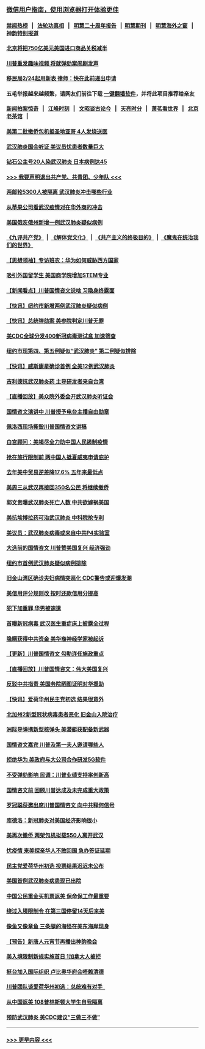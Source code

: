 ### [微信用户指南，使用浏览器打开体验更佳](https://github.com/gfw-breaker/banned-news1/blob/master/indexes/wechat-guide.md?t=0)
#### [禁闻热榜](热点新闻.md?t=0)  &nbsp;&nbsp;|&nbsp;&nbsp; [法轮功真相](https://github.com/gfw-breaker/truth/blob/master/README.md?t=0) &nbsp;&nbsp;|&nbsp;&nbsp; [明慧二十周年报告](https://github.com/gfw-breaker/mh-reports/blob/master/README.md?t=0) &nbsp;&nbsp;|&nbsp;&nbsp;[明慧期刊](https://github.com/gfw-breaker/mh-qikan) &nbsp;&nbsp;|&nbsp;&nbsp; [明慧海外之窗](https://github.com/gfw-breaker/mh-news/blob/master/README.md?t=0) &nbsp;&nbsp;|&nbsp;&nbsp; [神韵特别报道](https://github.com/gfw-breaker/mh-news/blob/master/shenyun.md?t=0)
#### [北京将把750亿美元美国进口商品关税减半](../pages/nsc412/n11848896.md?t=02062022) 
#### [川普重发趣味视频 将就弹劾案闹剧发声](../pages/nsc412/n11848715.md?t=02062022) 
#### [移民局2/24起用新表  律师：快在此前递出申请](../pages/nsc412/n11848220.md?t=02062022) 
#### 五毛举报越来越频繁，请网友们前往下载 [一键翻墙软件](https://github.com/gfw-breaker/ssr-accounts)，并将此项目推荐给亲友
#### [新闻拍案惊奇](https://github.com/gfw-breaker/banned-news1/blob/master/pages/link4.md) &nbsp;&nbsp;|&nbsp;&nbsp; [江峰时刻](https://github.com/gfw-breaker/banned-news1/blob/master/pages/link4.md) &nbsp;&nbsp;|&nbsp;&nbsp; [文昭谈古论今](https://github.com/gfw-breaker/banned-news1/blob/master/pages/link4.md) &nbsp;&nbsp;|&nbsp;&nbsp; [天亮时分](https://github.com/gfw-breaker/banned-news1/blob/master/pages/link4.md) &nbsp;&nbsp;|&nbsp;&nbsp; [萧茗看世界](https://github.com/gfw-breaker/banned-news1/blob/master/pages/link4.md) &nbsp;&nbsp;|&nbsp;&nbsp; [北京老茶馆](https://github.com/gfw-breaker/banned-news1/blob/master/pages/link4.md) &nbsp;&nbsp;|&nbsp;&nbsp; 
#### [美第二批撤侨包机抵圣地亚哥 4人发烧送医](../pages/nsc412/n11847923.md?t=02062022) 
#### [武汉肺炎国会听证 美议员忧患者数量巨大](../pages/nsc412/n11844851.md?t=02062022) 
#### [钻石公主号20人染武汉肺炎 日本病例达45](../pages/nsc412/n11847823.md?t=02062022) 
#### [>>> 我要声明退出共产党、共青团、少年队 <<<](https://github.com/begood0513/goodnews/blob/master/quit/letter.md) 
#### [两邮轮5300人被隔离 武汉肺炎冲击哪些行业](../pages/nsc412/n11847456.md?t=02062022) 
#### [从苹果公司看武汉疫情对在华外商的冲击](../pages/nsc412/n11847586.md?t=02062022) 
#### [美国俄亥俄州新增一例武汉肺炎疑似病例](../pages/nsc412/n11847714.md?t=02062022) 
#### [《九评共产党》](https://github.com/begood0513/9ping.md/blob/master/README.md) &nbsp;|&nbsp; [《解体党文化》](../../../../jtdwh.md/blob/master/README.md)  &nbsp;|&nbsp; [《共产主义的终极目的》](../../../../gczydzjmd.md/blob/master/README.md) &nbsp;|&nbsp; [《魔鬼在统治我们的世界》](../../../../mgztzwmdsj.md/blob/master/README.md) 
#### [【思想领袖】专访班农：华为如何威胁西方国家](../pages/nsc412/n11847306.md?t=02062022) 
#### [吸引外国留学生 美国商学院增加STEM专业](../pages/nsc412/n11847417.md?t=02062022) 
#### [【新闻看点】川普国情咨文说啥 习隐身终露面](../pages/nsc412/n11847016.md?t=02062022) 
#### [【快讯】纽约市新增两例武汉肺炎疑似病例](../pages/nsc412/n11847250.md?t=02062022) 
#### [【快讯】总统弹劾案 美参院判定川普无罪](../pages/nsc412/n11847316.md?t=02062022) 
#### [美CDC全球分发400新冠病毒测试盒 加速筛查](../pages/nsc412/n11847260.md?t=02062022) 
#### [纽约市现第四、第五例疑似“武汉肺炎”   第二例疑似排除](../pages/nsc412/n11847332.md?t=02062022) 
#### [【快讯】威斯康星确诊首例 全美12例武汉肺炎](../pages/nsc412/n11847162.md?t=02062022) 
#### [吉利德抗武汉肺炎药 主导研发者来自台湾](../pages/nsc412/n11847064.md?t=02062022) 
#### [【直播回放】美众院外委会开武汉肺炎听证会](../pages/nsc412/n11846727.md?t=02062022) 
#### [国情咨文演讲中 川普授予电台主播自由勋章](../pages/nsc412/n11846815.md?t=02062022) 
#### [佩洛西现场撕毁川普国情咨文讲稿](../pages/nsc412/n11846724.md?t=02062022) 
#### [白宫顾问：美竭尽全力助中国人民遏制疫情](../pages/nsc412/n11846756.md?t=02062022) 
#### [抢在旅行限制前 两中国人抵夏威夷申请庇护](../pages/nsc412/n11846866.md?t=02062022) 
#### [去年美中贸易逆差降17.6% 五年来最低点](../pages/nsc412/n11846755.md?t=02062022) 
#### [美周三从武汉再接回350名公民 将继续撤侨](../pages/nsc412/n11846705.md?t=02062022) 
#### [郭文贵曝武汉肺炎死亡人数 中共欲嫁祸美国](../pages/nsc412/n11846240.md?t=02062022) 
#### [美抗埃博拉药可治武汉肺炎 中科院抢专利](../pages/nsc412/n11846409.md?t=02062022) 
#### [美议员：武汉肺炎病毒或来自中共P4实验室](../pages/nsc412/n11846043.md?t=02062022) 
#### [大选前的国情咨文 川普赞美国复兴 经济强劲](../pages/nsc412/n11845526.md?t=02062022) 
#### [纽约市首例武汉肺炎疑似病例排除](../pages/nsc412/n11844989.md?t=02062022) 
#### [旧金山湾区确诊夫妇病情突恶化 CDC警告或迎爆发潮](../pages/nsc412/n11845730.md?t=02062022) 
#### [美信用评分规则改  按时还款信用分提高](../pages/nsc412/n11845488.md?t=02062022) 
#### [犯下加重罪 华男被速遣](../pages/nsc412/n11845476.md?t=02062022) 
#### [首曝新冠病毒 武汉医生重症床上披露全过程](../pages/nsc412/n11845150.md?t=02062022) 
#### [隐瞒获得中共资金 美华裔神经学家被起诉](../pages/nsc412/n11844879.md?t=02062022) 
#### [【更新】川普国情咨文 勾勒连任施政重点](../pages/nsc412/n11845223.md?t=02062022) 
#### [【直播回放】川普国情咨文：伟大美国复兴](../pages/nsc412/n11842079.md?t=02062022) 
#### [反驳中共指责 美国务院晒图证明对华援助](../pages/nsc412/n11844859.md?t=02062022) 
#### [【快讯】爱荷华州民主党初选 结果很意外](../pages/nsc412/n11844878.md?t=02062022) 
#### [北加州2新型冠状病毒患者恶化 旧金山入院治疗](../pages/nsc412/n11844842.md?t=02062022) 
#### [洲际导弹携新型核弹头 美潜艇获配备新武器](../pages/nsc412/n11844680.md?t=02062022) 
#### [国情咨文嘉宾 川普及第一夫人邀请哪些人](../pages/nsc412/n11844712.md?t=02062022) 
#### [拒绝华为 美政府与大公司合作研发5G软件](../pages/nsc412/n11844625.md?t=02062022) 
#### [不受弹劾影响 民调：川普业绩支持率创新高](../pages/nsc412/n11844622.md?t=02062022) 
#### [国情咨文前 回顾川普达成及未完成重大政策](../pages/nsc412/n11844581.md?t=02062022) 
#### [罗冠聪获邀出席川普国情咨文 向中共释何信号](../pages/nsc412/n11844355.md?t=02062022) 
#### [库德洛：新冠肺炎对美国经济影响很小](../pages/nsc412/n11844418.md?t=02062022) 
#### [美再次撤侨 两架包机拟载550人离开武汉](../pages/nsc412/n11844407.md?t=02062022) 
#### [忧疫情 来美探亲华人不敢回国 急办签证延期](../pages/nsc412/n11843344.md?t=02062022) 
#### [民主党爱荷华州初选 投票结果迟迟未公布](../pages/nsc412/n11844207.md?t=02062022) 
#### [美国首例武汉肺炎病患现已出院](../pages/nsc412/n11842740.md?t=02062022) 
#### [中国公民重金买机票返美 保命保工作最重要](../pages/nsc412/n11843282.md?t=02062022) 
#### [绕过入境限制令  在第三国停留14天后来美](../pages/nsc412/n11843341.md?t=02062022) 
#### [像鱼又像章鱼 三条腿的海怪在美东海岸现身](../pages/nsc412/n11843092.md?t=02062022) 
#### [【预告】新唐人元宵节再播出神韵晚会](../pages/nsc412/n11843192.md?t=02062022) 
#### [美入境限制新规实施首日 1加拿大人被拒](../pages/nsc412/n11843058.md?t=02062022) 
#### [挺台加入国际组织 卢比奥华府会唔赖清德](../pages/nsc412/n11843023.md?t=02062022) 
#### [川普团队谈爱荷华州初选：总统难有对手  ](../pages/nsc412/n11842867.md?t=02062022) 
#### [从中国返美 108普林斯顿大学生自我隔离](../pages/nsc412/n11842714.md?t=02062022) 
#### [预防武汉肺炎 美CDC建议“三做三不做”](../pages/nsc412/n11842700.md?t=02062022) 

----
#### [ >>> 更早内容 <<< ](../indexes/nsc412-earlier.md)
